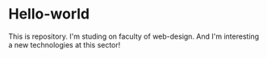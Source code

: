 # Hello-world
This is repository.
I'm studing on faculty of web-design. And I'm interesting a new technologies at this sector!
